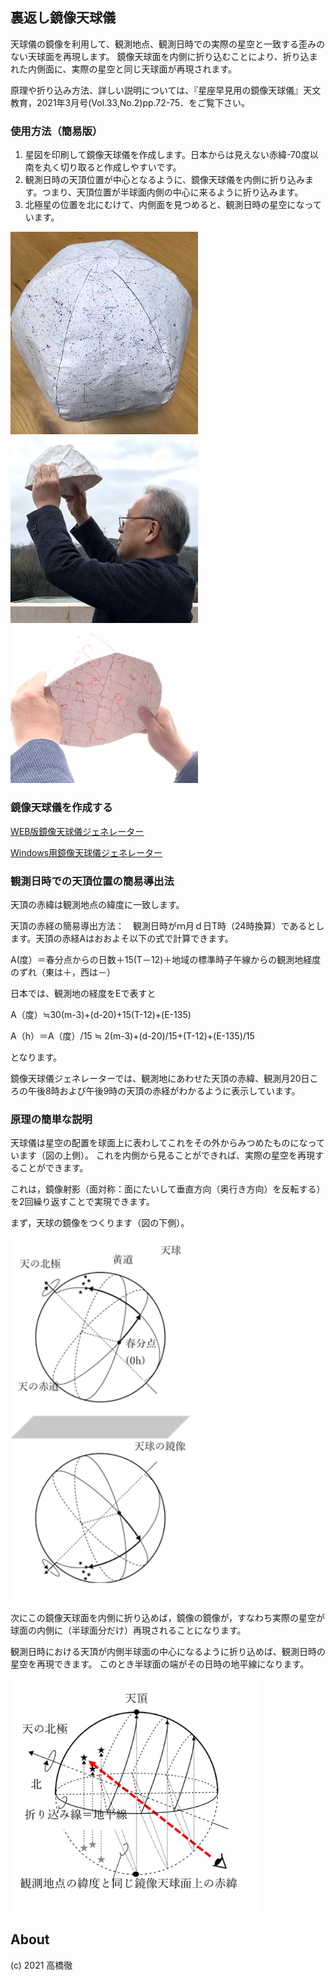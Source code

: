## 裏返し鏡像天球儀
天球儀の鏡像を利用して、観測地点、観測日時での実際の星空と一致する歪みのない天球面を再現します。
鏡像天球面を内側に折り込むことにより、折り込まれた内側面に、実際の星空と同じ天球面が再現されます。

原理や折り込み方法、詳しい説明については、『星座早見用の鏡像天球儀』天文教育，2021年3月号(Vol.33,No.2)pp.72-75．をご覧下さい。

### 使用方法（簡易版）
1. 星図を印刷して鏡像天球儀を作成します。日本からは見えない赤緯-70度以南を丸く切り取ると作成しやすいです。
2. 観測日時の天頂位置が中心となるように、鏡像天球儀を内側に折り込みます。つまり、天頂位置が半球面内側の中心に来るように折り込みます。
3. 北極星の位置を北にむけて、内側面を見つめると、観測日時の星空になっています。

<a href="img1.png"><img src="img1.png" width="300" alt="全体像"></a>
<a href="img2.png"><img src="img2.png" width="300" alt="裏返して使う"></a>
<a href="img3.png"><img src="img3.png" width="300" alt="裏返して使う"></a>

### 鏡像天球儀を作成する
[WEB版鏡像天球儀ジェネレーター](https://futr.github.io/tenkyu-webui/)

[Windows用鏡像天球儀ジェネレーター](https://github.com/futr/tenkyu2/releases/tag/v1.0)


### 観測日時での天頂位置の簡易導出法
天頂の赤緯は観測地点の緯度に一致します。

天頂の赤経の簡易導出方法：　観測日時がｍ月ｄ日T時（24時換算）であるとします。天頂の赤経Aはおおよそ以下の式で計算できます。

A(度）＝春分点からの日数＋15(T－12)＋地域の標準時子午線からの観測地経度のずれ（東は＋，西は－）

日本では、観測地の経度をEで表すと

A（度）≒30(m-3)+(d-20)+15(T-12)+(E-135)

A（h）＝A（度）/15 ≒ 2(m-3)+(d-20)/15+(T-12)+(E-135)/15

となります。

鏡像天球儀ジェネレーターでは、観測地にあわせた天頂の赤緯、観測月20日ころの午後8時および午後9時の天頂の赤経がわかるように表示しています。

### 原理の簡単な説明
天球儀は星空の配置を球面上に表わしてこれをその外からみつめたものになっています（図の上側）。
これを内側から見ることができれば、実際の星空を再現することができます。

これは，鏡像射影（面対称：面にたいして垂直方向（奥行き方向）を反転する）を2回繰り返すことで実現できます。

まず，天球の鏡像をつくります（図の下側）。

<a href="img4.png"><img src="img4.png" width="300" alt="天球とその鏡像"></a>

次にこの鏡像天球面を内側に折り込めば，鏡像の鏡像が，すなわち実際の星空が球面の内側に（半球面分だけ）再現されることになります。

観測日時における天頂が内側半球面の中心になるように折り込めば、観測日時の星空を再現できます。
このとき半球面の端がその日時の地平線になります。

<a href="img5.png"><img src="img5.png" width="400" alt="鏡像天球面を内側に折り込む"></a>

## About
(c) 2021 高橋徹
